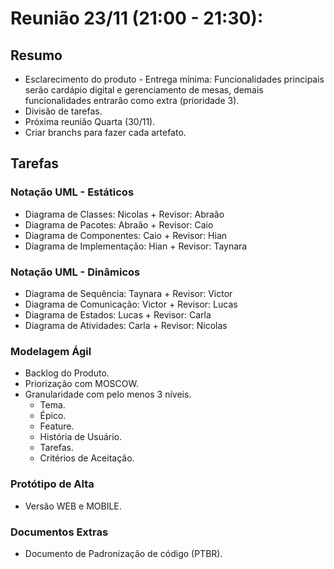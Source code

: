 # Reunião 23/11 (21:00 - 21:30):

## Resumo

* Esclarecimento do produto - Entrega mínima: Funcionalidades principais serão cardápio digital e gerenciamento de mesas, demais funcionalidades entrarão como extra (prioridade 3).
* Divisão de tarefas.
* Próxima reunião Quarta (30/11).
* Criar branchs para fazer cada artefato.

## Tarefas

### Notação UML - Estáticos

- Diagrama de Classes: Nicolas + Revisor: Abraão 
- Diagrama de Pacotes: Abraão + Revisor: Caio
- Diagrama de Componentes: Caio + Revisor: Hian
- Diagrama de Implementação: Hian + Revisor: Taynara

### Notação UML - Dinâmicos

- Diagrama de Sequência: Taynara + Revisor: Victor
- Diagrama de Comunicação: Victor + Revisor: Lucas
- Diagrama de Estados: Lucas + Revisor: Carla
- Diagrama de Atividades: Carla + Revisor: Nicolas

### Modelagem Ágil

- Backlog do Produto.
- Priorização com MOSCOW.
- Granularidade com pelo menos 3 níveis.
    - Tema.
    - Épico.
    - Feature.
    - História de Usuário.
    - Tarefas.
    - Critérios de Aceitação.

### Protótipo de Alta

- Versão WEB e MOBILE.

### Documentos Extras

- Documento de Padronização de código (PTBR).
